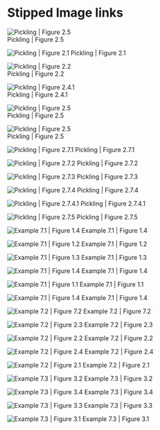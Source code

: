 # Stipped Image links

![Pickling | Figure 2.5](https://github.com/ksteve3/ITFDN100-Mod07/blob/master/docs/Assignment07/snips/Pickling/2.5/2.5%20pickling%20and%20scaling%20code%20example.png "Pickling | Figure 2.5")  
Pickling | Figure 2.5


![Pickling | Figure 2.1](https://github.com/ksteve3/ITFDN100-Mod07/blob/master/docs/Assignment07/snips/Pickling/2.1/2.1-copyreg_example.PNG "Pickling | Figure 2.1")  Pickling | Figure 2.1

![Pickling | Figure 2.2](https://github.com/ksteve3/ITFDN100-Mod07/blob/master/docs/Assignment07/snips/Pickling/2.2/2.2%20output_pickling%20unpickling.png "Pickling | Figure 2.2 ")  
Pickling | Figure 2.2

![Pickling | Figure 2.4.1](https://github.com/ksteve3/ITFDN100-Mod07/blob/master/docs/Assignment07/snips/Pickling/2.4/2.4.1%20Output-%20Understanding%20python%20picking%20with%20example%20.png "Pickling | Figure 2.4.1 ")  
Pickling | Figure 2.4.1

 
![Pickling | Figure 2.5](https://github.com/ksteve3/ITFDN100-Mod07/blob/master/docs/Assignment07/snips/Pickling/2.5/2.5%20pickling%20and%20scaling%20code%20example.png "Pickling | Figure 2.5")  
Pickling | Figure 2.5


![Pickling | Figure 2.5](https://github.com/ksteve3/ITFDN100-Mod07/blob/master/docs/Assignment07/snips/Pickling/2.5/2.5%20pickling%20and%20scaling%20code%20example.png "Pickling | Figure 2.5 ")  
Pickling | Figure 2.5

![Pickling | Figure 2.7.1](https://github.com/ksteve3/ITFDN100-Mod07/blob/master/docs/Assignment07/snips/Pickling/2.7/2.7.1-%20pickle.dumps-output.png "Pickling | Figure 2.7.1 ")  Pickling | Figure 2.7.1

![Pickling | Figure 2.7.2](https://github.com/ksteve3/ITFDN100-Mod07/blob/master/docs/Assignment07/snips/Pickling/2.7/2.7.2-%20pickle.dumps-output.png "Pickling | Figure 2.7.2 ")  Pickling | Figure 2.7.2

![Pickling | Figure 2.7.3](https://github.com/ksteve3/ITFDN100-Mod07/blob/master/docs/Assignment07/snips/Pickling/2.7/2.7.3-%20pickle.loads-output.png "Pickling | Figure 2.7.3 ")  Pickling | Figure 2.7.3

![Pickling | Figure 2.7.4](https://github.com/ksteve3/ITFDN100-Mod07/blob/master/docs/Assignment07/snips/Pickling/2.7/2.7.4-%20pickle.loads-output.png "Pickling | Figure 2.7.4 ")  Pickling | Figure 2.7.4

![Pickling | Figure 2.7.4.1](https://github.com/ksteve3/ITFDN100-Mod07/blob/master/docs/Assignment07/snips/Pickling/2.7/2.7.4.1-%20expectations%20examples-output.png "Pickling | Figure 2.7.4.1 ")  Pickling | Figure 2.7.4.1

![Pickling | Figure 2.7.5](https://github.com/ksteve3/ITFDN100-Mod07/blob/master/docs/Assignment07/snips/Pickling/2.7/2.7.5%20Handling%20Stateful%20Objects%20-%20output.png "Pickling | Figure 2.7.5 ")  Pickling | Figure 2.7.5

![Example 7.1 | Figure 1.4](https://github.com/ksteve3/ITFDN100-Mod07/blob/master/docs/Assignment07/snips/Exception%20Handling/7.1/CMD-%207.1_1.4%20multiple-exceptions%20-%20output%20Annotation%202019-11-23%20201144.png "Exception Handling 7.1 | Figure 1.4 ")  Example 7.1 | Figure 1.4

![Example 7.1 | Figure 1.2](https://github.com/ksteve3/ITFDN100-Mod07/blob/master/docs/Assignment07/snips/Exception%20Handling/7.1/CMD-Output-Example-7.1_Figure-1.2%20-%20Error%20message%20-%20Annotation%202019-11-23%20115512.png "Exception Handling 7.1 | Figure 1.2 ")  Example 7.1 | Figure 1.2

![Example 7.1 | Figure 1.3](https://github.com/ksteve3/ITFDN100-Mod07/blob/master/docs/Assignment07/snips/Exception%20Handling/7.1/PyCharm_Input-Output-Example-7.1_Figure-1.3%20-%20Error%20message%20-%20Annotation%202019-11-23%20115512.png "Exception Handling 7.1 | Figure 1.3 ")  Example 7.1 | Figure 1.3

![Example 7.1 | Figure 1.4](https://github.com/ksteve3/ITFDN100-Mod07/blob/master/docs/Assignment07/snips/Exception%20Handling/7.1/PyCharm_Input-Output-Example-7.1_Figure-1.4%20-SOLUTION%20-%20Annotation%202019-11-23%20115512.png "Exception Handling 7.1 | Figure 1.4 ")  Example 7.1 | Figure 1.4

![Example 7.1 | Figure 1.1](https://github.com/ksteve3/ITFDN100-Mod07/blob/master/docs/Assignment07/snips/Exception%20Handling/7.1/Rendered-Input_Example-7.1_Figure-1.1-%20Error%20message%20-%20Annotation%202019-11-23%20115512.png "Exception Handling 7.1 | Figure 1.1 ")  Example 7.1 | Figure 1.1

![Example 7.1 | Figure 1.4](https://github.com/ksteve3/ITFDN100-Mod07/blob/master/docs/Assignment07/snips/Exception%20Handling/7.1/Rendered-Input_Example-7.1_Figure-1.4-%20Solution-%20Annotation%202019-11-23%20115512.png "Exception Handling 7.1 | Figure 1.4 ")  Example 7.1 | Figure 1.4

![Example 7.2 | Figure 7.2](https://github.com/ksteve3/ITFDN100-Mod07/blob/master/docs/Assignment07/snips/Exception%20Handling/7.2/7.2%20starter-code%20-%20master.png "Exception Handling 7.2 | Figure 7.2 ")  Example 7.2 | Figure 7.2

![Example 7.2 | Figure 2.3](https://github.com/ksteve3/ITFDN100-Mod07/blob/master/docs/Assignment07/snips/Exception%20Handling/7.2/7.2_2.3-multiple-exceptions%20-%20outputAnnotation%202019-11-23%20201144.png "Exception Handling 7.2 | Figure 2.3 ")  Example 7.2 | Figure 2.3

![Example 7.2 | Figure 2.2](https://github.com/ksteve3/ITFDN100-Mod07/blob/master/docs/Assignment07/snips/Exception%20Handling/7.2/CMD-%207.2_2.2-multiple-exceptions%20-%20outputAnnotation%202019-11-23%20201144.png "Exception Handling 7.2 | Figure 2.2 ")  Example 7.2 | Figure 2.2

![Example 7.2 | Figure 2.4](https://github.com/ksteve3/ITFDN100-Mod07/blob/master/docs/Assignment07/snips/Exception%20Handling/7.2/PyCharm_Input-Output_Example-7.2_Figure-2.4%20-SOLUTION%20-%20Annotation%202019-11-23%20115512.png "Exception Handling 7.2 | Figure 2.4 ")  Example 7.2 | Figure 2.4

![Example 7.2 | Figure 2.1](https://github.com/ksteve3/ITFDN100-Mod07/blob/master/docs/Assignment07/snips/Exception%20Handling/7.2/Rendered%207.2%20figure%202.1%20-%20multiple%20exceptionsAnnotation%202019-11-23%20200626.png "Exception Handling 7.2 | Figure 2.1 ")  Example 7.2 | Figure 2.1

![Example 7.3 | Figure 3.2](https://github.com/ksteve3/ITFDN100-Mod07/blob/master/docs/Assignment07/snips/Exception%20Handling/7.3/CMD-%207.3_3.2-multiple%20built-in%20exceptions%20-%20output%20Annotation%202019-11-23%20201144.png "Exception Handling 7.3 | Figure 3.2 ")  Example 7.3 | Figure 3.2

![Example 7.3 | Figure 3.4](https://github.com/ksteve3/ITFDN100-Mod07/blob/master/docs/Assignment07/snips/Exception%20Handling/7.3/CMD-%207.3_3.4-multiple%20built-in%20exceptions%20-%20output%20Annotation%202019-11-23%20201144.png "Exception Handling 7.3 | Figure 3.4 ")  Example 7.3 | Figure 3.4

![Example 7.3 | Figure 3.3](https://github.com/ksteve3/ITFDN100-Mod07/blob/master/docs/Assignment07/snips/Exception%20Handling/7.3/PyCharm-%207.3_3.3-multiple%20built-in%20exceptions%20-%20output%20Annotation%202019-11-23%20201144.png "Exception Handling 7.3 | Figure 3.3 ")  Example 7.3 | Figure 3.3

![Example 7.3 | Figure 3.1](https://github.com/ksteve3/ITFDN100-Mod07/blob/master/docs/Assignment07/snips/Exception%20Handling/7.3/Rendered%207.3%20figure%203.1%20-%20builtin%20exceptionsAnnotation%202019-11-23%20200626.png "Exception Handling 7.3 | Figure 3.1 ")  Example 7.3 | Figure 3.1


